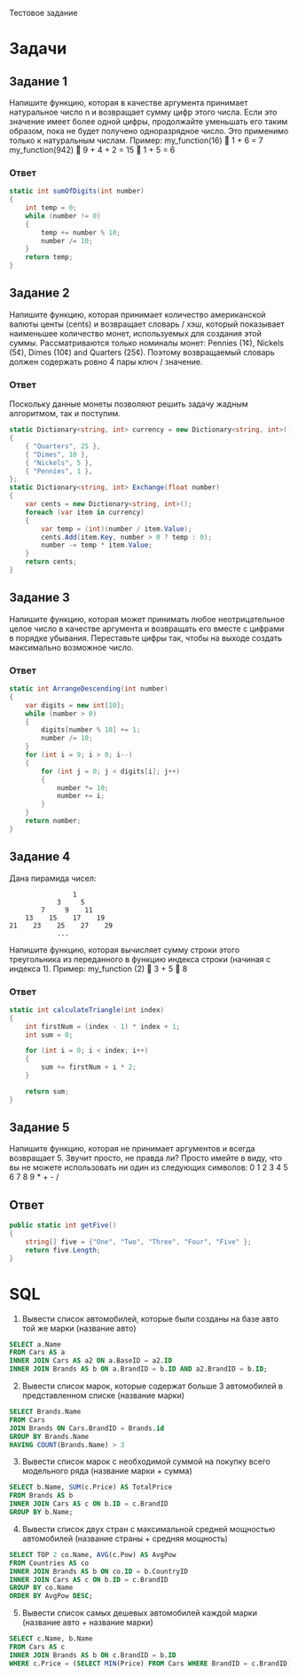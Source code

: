 Тестовое задание
# Задачи
## Задание 1
Напишите функцию, которая в качестве аргумента принимает натуральное число n и возвращает сумму цифр этого числа. Если это значение имеет более одной цифры, продолжайте уменьшать его таким образом, пока не будет получено одноразрядное число. Это применимо только к натуральным числам. 
Пример: 	my_function(16)    1 + 6 = 7
   		my_function(942)    9 + 4 + 2 = 15    1 + 5 = 6

### Ответ
```csharp
static int sumOfDigits(int number)
{
    int temp = 0;
    while (number != 0)
    {
        temp += number % 10;
        number /= 10;
    }
    return temp;
}
```

## Задание 2
Напишите функцию, которая принимает количество американской валюты центы (cents) и возвращает словарь / хэш, который показывает наименьшее количество монет, используемых для создания этой суммы. Рассматриваются только номиналы монет: Pennies (1¢), Nickels (5¢), Dimes (10¢) and Quarters (25¢). Поэтому возвращаемый словарь должен содержать ровно 4 пары ключ / значение.

### Ответ
Поскольку данные монеты позволяют решить задачу жадным алгоритмом, так и поступим.
```csharp
static Dictionary<string, int> currency = new Dictionary<string, int>()
{
    { "Quarters", 25 },
    { "Dimes", 10 },
    { "Nickels", 5 },
    { "Pennies", 1 },
};
static Dictionary<string, int> Exchange(float number)
{
    var cents = new Dictionary<string, int>();
    foreach (var item in currency)
    {
        var temp = (int)(number / item.Value);
        cents.Add(item.Key, number > 0 ? temp : 0);
        number -= temp * item.Value;
    }
    return cents;
}
```

## Задание 3
Напишите функцию, которая может принимать любое неотрицательное целое число в качестве аргумента и возвращать его вместе с цифрами в порядке убывания. Переставьте цифры так, чтобы на выходе создать максимально возможное число.

### Ответ
```csharp
static int ArrangeDescending(int number)
{
    var digits = new int[10];
    while (number > 0)
    {
        digits[number % 10] += 1;
        number /= 10;
    }
    for (int i = 9; i > 0; i--)
    {
        for (int j = 0; j < digits[i]; j++)
        {
            number *= 10;
            number += i;
        }
    }
    return number;
}
```
## Задание 4
Дана пирамида чисел:

                    1
                3     5
            7     9    11
        13    15    17    19
    21    23    25    27    29
                ...
Напишите функцию, которая вычисляет сумму строки этого треугольника из переданного в функцию индекса строки (начиная с индекса 1).
Пример: 	my_function (2)  3 + 5  8

### Ответ
```csharp
static int calculateTriangle(int index)
{
    int firstNum = (index - 1) * index + 1;
    int sum = 0;

    for (int i = 0; i < index; i++)
    {
        sum += firstNum + i * 2;
    }

    return sum;
}
```

## Задание 5
Напишите функцию, которая не принимает аргументов и всегда возвращает 5. Звучит просто, не правда ли? Просто имейте в виду, что вы не можете использовать ни один из следующих символов: 
0 1 2 3 4 5 6 7 8 9 * + - /

## Ответ
```csharp
public static int getFive()
{
    string[] five = {"One", "Two", "Three", "Four", "Five" };
    return five.Length;
}
```
# SQL
1. Вывести список автомобилей, которые были созданы на базе авто той же марки (название авто)
```sql
SELECT a.Name
FROM Cars AS a
INNER JOIN Cars AS a2 ON a.BaseID = a2.ID
INNER JOIN Brands AS b ON a.BrandID = b.ID AND a2.BrandID = b.ID;
```
2. Вывести список марок, которые содержат больше 3 автомобилей в представленном списке (название марки)
```sql
SELECT Brands.Name 
FROM Cars 
JOIN Brands ON Cars.BrandID = Brands.id  
GROUP BY Brands.Name  
HAVING COUNT(Brands.Name) > 3
```
3. Вывести список марок с необходимой суммой на покупку всего модельного ряда (название марки + сумма)
```sql
SELECT b.Name, SUM(c.Price) AS TotalPrice
FROM Brands AS b
INNER JOIN Cars AS c ON b.ID = c.BrandID
GROUP BY b.Name;
```
4. Вывести список двух стран с максимальной средней мощностью автомобилей (название страны + средняя мощность)
```sql
SELECT TOP 2 co.Name, AVG(c.Pow) AS AvgPow
FROM Countries AS co
INNER JOIN Brands AS b ON co.ID = b.CountryID
INNER JOIN Cars AS c ON b.ID = c.BrandID
GROUP BY co.Name
ORDER BY AvgPow DESC;
```
5. Вывести список самых дешевых автомобилей каждой марки (название авто + название марки)
```sql
SELECT c.Name, b.Name
FROM Cars AS c
INNER JOIN Brands AS b ON c.BrandID = b.ID
WHERE c.Price = (SELECT MIN(Price) FROM Cars WHERE BrandID = c.BrandID);
```
